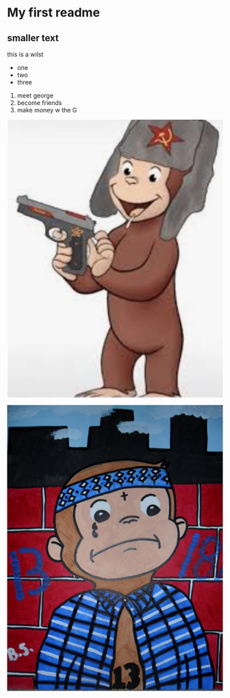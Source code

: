  # My first readme
 ## smaller text
this is a wilst
- one
- two
- three

1. meet george
2. become friends
3. make money w the G

![george a real one is here](george.jpeg)

![george a real one is here](george420.jpeg)

